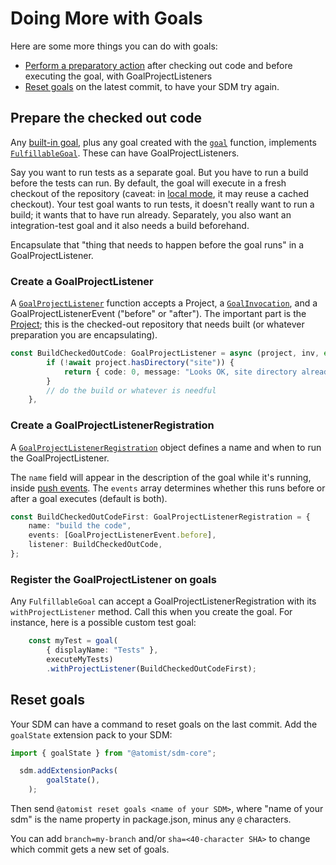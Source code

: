 # Doing More with Goals

Here are some more things you can do with goals:

* [Perform a preparatory action](#prepare-the-checked-out-code) after checking out code and before executing the goal, with GoalProjectListeners
* [Reset goals](#reset-goals) on the latest commit, to have your SDM try again.

[apidoc-fulfillablegoal]: https://atomist.github.io/sdm/classes/_api_goal_goalwithfulfillment_.fulfillablegoal.html (API doc for FulfillableGoal)
[built-in-goals]: goal.md#built-in-goals (Built-in Goals)
[apidoc-goal]: https://atomist.github.io/sdm/modules/_api_goal_goalwithfulfillment_.html#goal (API doc for goal function)

## Prepare the checked out code

Any [built-in goal][built-in-goals], plus any goal created with the [`goal`][apidoc-goal] function, implements [`FulfillableGoal`][apidoc-fulfillablegoal]. These can have GoalProjectListeners.

Say you want to run tests as a separate goal. But you have to run a build
before the tests can run. By default, the goal will execute in a fresh
checkout of the repository (caveat: in [local mode](local.md), it may reuse a cached checkout).
Your test goal wants to run tests, it doesn't really want to run a build; it wants that to have run already.
Separately, you also want an integration-test goal and it also needs a build beforehand.

Encapsulate that "thing that needs to happen before the goal runs" in a GoalProjectListener.

### Create a GoalProjectListener

A [`GoalProjectListener`][apidoc-goalprojectlistener] function accepts a Project,
a [`GoalInvocation`][apidoc-goalinvocation], and a GoalProjectListenerEvent ("before" or "after").
The important part is the [Project](project.md); this is the checked-out repository that needs built
(or whatever preparation you are encapsulating).

```typescript
const BuildCheckedOutCode: GoalProjectListener = async (project, inv, event) => {
        if (!await project.hasDirectory("site")) {
            return { code: 0, message: "Looks OK, site directory already exists" };
        }
        // do the build or whatever is needful
    },
```

[apidoc-goalinvocation]: https://atomist.github.io/sdm/interfaces/_api_goal_goalinvocation_.goalinvocation.html (API Doc for GoalInvocation)

### Create a GoalProjectListenerRegistration

A [`GoalProjectListenerRegistration`][apidoc-goalprojectlistenerregistration] object defines a name and when to run the GoalProjectListener.

The `name` field will appear in the description of the goal while it's running, inside [push events](../user/lifecycle.md#push). The `events` array determines whether this runs before or after a goal executes (default is both).

```typescript
const BuildCheckedOutCodeFirst: GoalProjectListenerRegistration = {
    name: "build the code",
    events: [GoalProjectListenerEvent.before],
    listener: BuildCheckedOutCode,
};
```

[apidoc-goalprojectlistenerregistration]: https://atomist.github.io/sdm/interfaces/_api_goal_goalinvocation_.goalprojectlistenerregistration.html (API Doc for GoalProjectListenerRegistration)

### Register the GoalProjectListener on goals

Any `FulfillableGoal` can accept a GoalProjectListenerRegistration with its `withProjectListener` method.
Call this when you create the goal. For instance, here is a possible custom test goal:

```typescript
    const myTest = goal(
        { displayName: "Tests" },
        executeMyTests)
        .withProjectListener(BuildCheckedOutCodeFirst);
```

[apidoc-goalprojectlistener]: https://atomist.github.io/sdm/modules/_api_goal_goalinvocation_.html#goalprojectlistener (API doc for GoalProjectListener)

## Reset goals

Your SDM can have a command to reset goals on the last commit. Add the `goalState` extension pack to your SDM:

```typescript
import { goalState } from "@atomist/sdm-core";

  sdm.addExtensionPacks(
        goalState(),
    );
```

Then send `@atomist reset goals <name of your SDM>`, where "name of your sdm" is the name property in package.json, minus any `@` characters.

You can add `branch=my-branch` and/or `sha=<40-character SHA>` to change which commit gets
a new set of goals.


